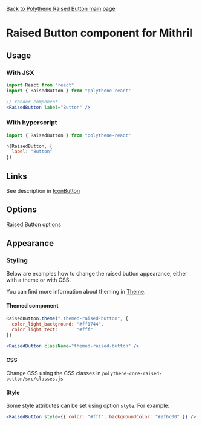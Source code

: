 [Back to Polythene Raised Button main page](RaisedButton.md)

# Raised Button component for Mithril



## Usage

### With JSX

~~~jsx
import React from "react"
import { RaisedButton } from "polythene-react"

// render component
<RaisedButton label="Button" />
~~~

### With hyperscript

~~~javascript
import { RaisedButton } from "polythene-react"

h(RaisedButton, {
  label: "Button"
})
~~~



## Links

See description in [IconButton](IconButton-React.md)



## Options

[Raised Button options](RaisedButton.md)



## Appearance

### Styling

Below are examples how to change the raised button appearance, either with a theme or with CSS.

You can find more information about theming in [Theme](Theme.md).

#### Themed component

~~~jsx
RaisedButton.theme(".themed-raised-button", {
  color_light_background: "#ff1744",
  color_light_text:       "#fff"
})

<RaisedButton className="themed-raised-button" />
~~~

#### CSS

Change CSS using the CSS classes in `polythene-core-raised-button/src/classes.js`

#### Style

Some style attributes can be set using option `style`. For example:

~~~jsx
<RaisedButton style={{ color: "#fff", backgroundColor: "#ef6c00" }} />
~~~





